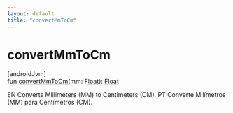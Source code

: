 ```yaml
---
layout: default
title: "convertMmToCm"
---
```


# convertMmToCm

[androidJvm]\
fun [convertMmToCm](convert-mm-to-cm.md)(mm: [Float](https://kotlinlang.org/api/core/kotlin-stdlib/kotlin/-float/index.html)): [Float](https://kotlinlang.org/api/core/kotlin-stdlib/kotlin/-float/index.html)

EN Converts Millimeters (MM) to Centimeters (CM). PT Converte Milímetros (MM) para Centímetros (CM).